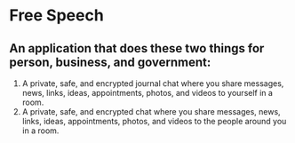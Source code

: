 # Free Speech
An application that does these two things for person, business, and government:
--------
1.  A private, safe, and encrypted journal chat where you share messages, news, links, ideas, appointments, photos, and videos to yourself in a room.
2.  A private, safe, and encrypted chat where you share messages, news, links, ideas, appointments, photos, and videos to the people around you in a room. 
